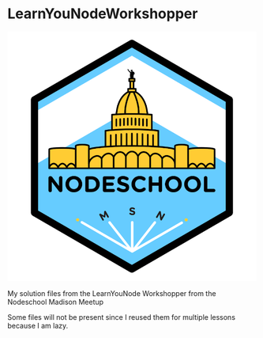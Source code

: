 # LearnYouNodeWorkshopper

![Nodeschool Madison Logo](nodeSchoolMadison.png)

My solution files from the LearnYouNode Workshopper from the Nodeschool Madison Meetup

Some files will not be present since I reused them for multiple lessons because I am lazy.
